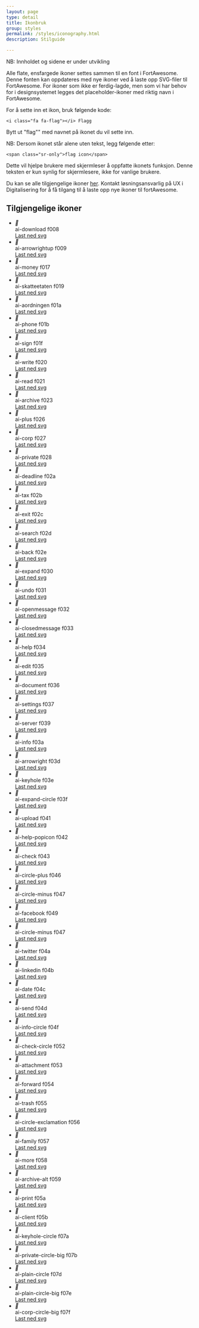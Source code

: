 ```yaml
---
layout: page
type: detail
title: Ikonbruk
group: styles
permalink: /styles/iconography.html
description: Stilguide

---
```


<div id="alert-no-arrow" class="a-message a-message-error a-message--arrow-off a-message--fullwidth mb-2 a-py-minus-1">
  NB: Innholdet og sidene er under utvikling
</div>

Alle flate, ensfargede ikoner settes sammen til en font i FortAwesome. Denne fonten kan oppdateres med nye ikoner ved å laste opp SVG-filer til FortAwesome. For ikoner som ikke er ferdig-lagde, men som vi har behov for i designsystemet legges det placeholder-ikoner med riktig navn i FortAwesome.

For å sette inn et ikon, bruk følgende kode:

```
<i class="fa fa-flag"></i> Flagg
```

Bytt ut "flag"" med navnet på ikonet du vil sette inn.

NB: Dersom ikonet står alene uten tekst, legg følgende etter:

```
<span class="sr-only">flag icon</span>
```

Dette vil hjelpe brukere med skjermleser å oppfatte ikonets funksjon. Denne teksten er kun synlig for skjermlesere, ikke for vanlige brukere.

Du kan se alle tilgjengelige ikoner [her](/styleguide/fortAwesome/demo.html). Kontakt løsningsansvarlig på UX i Digitalisering for å få tilgang til å laste opp nye ikoner til fortAwesome. 

<h2> Tilgjengelige ikoner </h2>

<ul class="no-decoration">
	<li class="a-st-iconItem">
	    <div class="a-st-iconPreview">
	    	<i class="ai ai-lg">&#xf008;</i>
	    </div>
	    <div class="a-st-iconLabel">
	    	<span class="">ai-download</span>
	    	<span class="d-block">f008</span>
	    </div>
	  	<a href="../fortAwesome/icons/svg/download.svg">Last ned svg</a>
	</li>
	<li class="a-st-iconItem">
	    <div class="a-st-iconPreview">
	    	<i class="ai ai-lg">&#xf009;</i>
	    </div>
	    <div class="a-st-iconLabel">
	    	<span class="">ai-arrowrightup</span>
	    	<span class="d-block">f009</span>
	    </div>
	  	<a href="../fortAwesome/icons/svg/arrowrightup.svg">Last ned svg</a>
	</li>
	<li class="a-st-iconItem">
	    <div class="a-st-iconPreview">
	    	<i class="ai ai-lg">&#xf017;</i>
	    </div>
	    <div class="a-st-iconLabel">
	    	<span class="">ai-money</span>
	    	<span class="d-block">f017</span>
	    </div>
	  	<a href="../fortAwesome/icons/svg/money.svg">Last ned svg</a>
	</li>
	<li class="a-st-iconItem">
	    <div class="a-st-iconPreview">
	    	<i class="ai ai-lg">&#xf019;</i>
	    </div>
	    <div class="a-st-iconLabel">
	    	<span class="">ai-skatteetaten</span>
	    	<span class="d-block">f019</span>
	    </div>
	  	<a href="../fortAwesome/icons/svg/skatteetaten.svg">Last ned svg</a>
	</li>
	<li class="a-st-iconItem">
	    <div class="a-st-iconPreview">
	    	<i class="ai ai-lg">&#xf01a;</i>
	    </div>
	    <div class="a-st-iconLabel">
	    	<span class="">ai-aordningen</span>
	    	<span class="d-block">f01a</span>
	    </div>
	  	<a href="../fortAwesome/icons/svg/aordningen.svg">Last ned svg</a>
	</li>
	<li class="a-st-iconItem">
	    <div class="a-st-iconPreview">
	    	<i class="ai ai-lg">&#xf01b;</i>
	    </div>
	    <div class="a-st-iconLabel">
	    	<span class="">ai-phone</span>
	    	<span class="d-block">f01b</span>
	    </div>
	  	<a href="../fortAwesome/icons/svg/aordningen.svg">Last ned svg</a>
	</li>
	<li class="a-st-iconItem">
	    <div class="a-st-iconPreview">
	    	<i class="ai ai-lg">&#xf01f;</i>
	    </div>
	    <div class="a-st-iconLabel">
	    	<span class="">ai-sign</span>
	    	<span class="d-block">f01f</span>
	    </div>
	  	<a href="../fortAwesome/icons/svg/aordningen.svg">Last ned svg</a>
	</li>
	<li class="a-st-iconItem">
	    <div class="a-st-iconPreview">
	    	<i class="ai ai-lg">&#xf020;</i>
	    </div>
	    <div class="a-st-iconLabel">
	    	<span class="">ai-write</span>
	    	<span class="d-block">f020</span>
	    </div>
	  	<a href="../fortAwesome/icons/svg/aordningen.svg">Last ned svg</a>
	</li>
	<li class="a-st-iconItem">
	    <div class="a-st-iconPreview">
	    	<i class="ai ai-lg">&#xf021;</i>
	    </div>
	    <div class="a-st-iconLabel">
	    	<span class="">ai-read</span>
	    	<span class="d-block">f021</span>
	    </div>
	  	<a href="../fortAwesome/icons/svg/aordningen.svg">Last ned svg</a>
	</li>
	<li class="a-st-iconItem">
	    <div class="a-st-iconPreview">
	    	<i class="ai ai-lg">&#xf023;</i>
	    </div>
	    <div class="a-st-iconLabel">
	    	<span class="">ai-archive</span>
	    	<span class="d-block">f023</span>
	    </div>
	  	<a href="../fortAwesome/icons/svg/aordningen.svg">Last ned svg</a>
	</li>
	<li class="a-st-iconItem">
	    <div class="a-st-iconPreview">
	    	<i class="ai ai-lg">&#xf026;</i>
	    </div>
	    <div class="a-st-iconLabel">
	    	<span class="">ai-plus</span>
	    	<span class="d-block">f026</span>
	    </div>
	  	<a href="../fortAwesome/icons/svg/aordningen.svg">Last ned svg</a>
	</li>
	<li class="a-st-iconItem">
	    <div class="a-st-iconPreview">
	    	<i class="ai ai-lg">&#xf027;</i>
	    </div>
	    <div class="a-st-iconLabel">
	    	<span class="">ai-corp</span>
	    	<span class="d-block">f027</span>
	    </div>
	  	<a href="../fortAwesome/icons/svg/aordningen.svg">Last ned svg</a>
	</li>
	<li class="a-st-iconItem">
	    <div class="a-st-iconPreview">
	    	<i class="ai ai-lg">&#xf028;</i>
	    </div>
	    <div class="a-st-iconLabel">
	    	<span class="">ai-private</span>
	    	<span class="d-block">f028</span>
	    </div>
	  	<a href="../fortAwesome/icons/svg/aordningen.svg">Last ned svg</a>
	</li>
	<li class="a-st-iconItem">
	    <div class="a-st-iconPreview">
	    	<i class="ai ai-lg">&#xf02a;</i>
	    </div>
	    <div class="a-st-iconLabel">
	    	<span class="">ai-deadline</span>
	    	<span class="d-block">f02a</span>
	    </div>
	  	<a href="../fortAwesome/icons/svg/aordningen.svg">Last ned svg</a>
	</li>
	<li class="a-st-iconItem">
	    <div class="a-st-iconPreview">
	    	<i class="ai ai-lg">&#xf02b;</i>
	    </div>
	    <div class="a-st-iconLabel">
	    	<span class="">ai-tax</span>
	    	<span class="d-block">f02b</span>
	    </div>
	  	<a href="../fortAwesome/icons/svg/aordningen.svg">Last ned svg</a>
	</li>
	<li class="a-st-iconItem">
	    <div class="a-st-iconPreview">
	    	<i class="ai ai-lg">&#xf02c;</i>
	    </div>
	    <div class="a-st-iconLabel">
	    	<span class="">ai-exit</span>
	    	<span class="d-block">f02c</span>
	    </div>
	  	<a href="../fortAwesome/icons/svg/aordningen.svg">Last ned svg</a>
	</li>
	<li class="a-st-iconItem">
	    <div class="a-st-iconPreview">
	    	<i class="ai ai-lg">&#xf02d;</i>
	    </div>
	    <div class="a-st-iconLabel">
	    	<span class="">ai-search</span>
	    	<span class="d-block">f02d</span>
	    </div>
	  	<a href="../fortAwesome/icons/svg/aordningen.svg">Last ned svg</a>
	</li>
	<li class="a-st-iconItem">
	    <div class="a-st-iconPreview">
	    	<i class="ai ai-lg">&#xf02e;</i>
	    </div>
	    <div class="a-st-iconLabel">
	    	<span class="">ai-back</span>
	    	<span class="d-block">f02e</span>
	    </div>
	  	<a href="../fortAwesome/icons/svg/aordningen.svg">Last ned svg</a>
	</li>
	<li class="a-st-iconItem">
	    <div class="a-st-iconPreview">
	    	<i class="ai ai-lg">&#xf030;</i>
	    </div>
	    <div class="a-st-iconLabel">
	    	<span class="">ai-expand</span>
	    	<span class="d-block">f030</span>
	    </div>
	  	<a href="../fortAwesome/icons/svg/aordningen.svg">Last ned svg</a>
	</li>
	<li class="a-st-iconItem">
	    <div class="a-st-iconPreview">
	    	<i class="ai ai-lg">&#xf031;</i>
	    </div>
	    <div class="a-st-iconLabel">
	    	<span class="">ai-undo</span>
	    	<span class="d-block">f031</span>
	    </div>
	  	<a href="../fortAwesome/icons/svg/aordningen.svg">Last ned svg</a>
	</li>
	<li class="a-st-iconItem">
	    <div class="a-st-iconPreview">
	    	<i class="ai ai-lg">&#xf032;</i>
	    </div>
	    <div class="a-st-iconLabel">
	    	<span class="">ai-openmessage</span>
	    	<span class="d-block">f032</span>
	    </div>
	  	<a href="../fortAwesome/icons/svg/aordningen.svg">Last ned svg</a>
	</li>
	<li class="a-st-iconItem">
	    <div class="a-st-iconPreview">
	    	<i class="ai ai-lg">&#xf033;</i>
	    </div>
	    <div class="a-st-iconLabel">
	    	<span class="">ai-closedmessage</span>
	    	<span class="d-block">f033</span>
	    </div>
	  	<a href="../fortAwesome/icons/svg/aordningen.svg">Last ned svg</a>
	</li>
	<li class="a-st-iconItem">
	    <div class="a-st-iconPreview">
	    	<i class="ai ai-lg">&#xf034;</i>
	    </div>
	    <div class="a-st-iconLabel">
	    	<span class="">ai-help</span>
	    	<span class="d-block">f034</span>
	    </div>
	  	<a href="../fortAwesome/icons/svg/aordningen.svg">Last ned svg</a>
	</li>
	<li class="a-st-iconItem">
	    <div class="a-st-iconPreview">
	    	<i class="ai ai-lg">&#xf035;</i>
	    </div>
	    <div class="a-st-iconLabel">
	    	<span class="">ai-edit</span>
	    	<span class="d-block">f035</span>
	    </div>
	  	<a href="../fortAwesome/icons/svg/aordningen.svg">Last ned svg</a>
	</li>
	<li class="a-st-iconItem">
	    <div class="a-st-iconPreview">
	    	<i class="ai ai-lg">&#xf036;</i>
	    </div>
	    <div class="a-st-iconLabel">
	    	<span class="">ai-document</span>
	    	<span class="d-block">f036</span>
	    </div>
	  	<a href="../fortAwesome/icons/svg/aordningen.svg">Last ned svg</a>
	</li>
	<li class="a-st-iconItem">
	    <div class="a-st-iconPreview">
	    	<i class="ai ai-lg">&#xf037;</i>
	    </div>
	    <div class="a-st-iconLabel">
	    	<span class="">ai-settings</span>
	    	<span class="d-block">f037</span>
	    </div>
	  	<a href="../fortAwesome/icons/svg/aordningen.svg">Last ned svg</a>
	</li>
	<li class="a-st-iconItem">
	    <div class="a-st-iconPreview">
	    	<i class="ai ai-lg">&#xf039;</i>
	    </div>
	    <div class="a-st-iconLabel">
	    	<span class="">ai-server</span>
	    	<span class="d-block">f039</span>
	    </div>
	  	<a href="../fortAwesome/icons/svg/aordningen.svg">Last ned svg</a>
	</li>
	<li class="a-st-iconItem">
	    <div class="a-st-iconPreview">
	    	<i class="ai ai-lg">&#xf03a;</i>
	    </div>
	    <div class="a-st-iconLabel">
	    	<span class="">ai-info</span>
	    	<span class="d-block">f03a</span>
	    </div>
	  	<a href="../fortAwesome/icons/svg/aordningen.svg">Last ned svg</a>
	</li>
	<li class="a-st-iconItem">
	    <div class="a-st-iconPreview">
	    	<i class="ai ai-lg">&#xf03d;</i>
	    </div>
	    <div class="a-st-iconLabel">
	    	<span class="">ai-arrowright</span>
	    	<span class="d-block">f03d</span>
	    </div>
	  	<a href="../fortAwesome/icons/svg/aordningen.svg">Last ned svg</a>
	</li>
	<li class="a-st-iconItem">
	    <div class="a-st-iconPreview">
	    	<i class="ai ai-lg">&#xf03e;</i>
	    </div>
	    <div class="a-st-iconLabel">
	    	<span class="">ai-keyhole</span>
	    	<span class="d-block">f03e</span>
	    </div>
	  	<a href="../fortAwesome/icons/svg/aordningen.svg">Last ned svg</a>
	</li>
	<li class="a-st-iconItem">
	    <div class="a-st-iconPreview">
	    	<i class="ai ai-lg">&#xf03f;</i>
	    </div>
	    <div class="a-st-iconLabel">
	    	<span class="">ai-expand-circle</span>
	    	<span class="d-block">f03f</span>
	    </div>
	  	<a href="../fortAwesome/icons/svg/aordningen.svg">Last ned svg</a>
	</li>
	<li class="a-st-iconItem">
	    <div class="a-st-iconPreview">
	    	<i class="ai ai-lg">&#xf041;</i>
	    </div>
	    <div class="a-st-iconLabel">
	    	<span class="">ai-upload</span>
	    	<span class="d-block">f041</span>
	    </div>
	  	<a href="../fortAwesome/icons/svg/aordningen.svg">Last ned svg</a>
	</li>
	<li class="a-st-iconItem">
	    <div class="a-st-iconPreview">
	    	<i class="ai ai-lg">&#xf042;</i>
	    </div>
	    <div class="a-st-iconLabel">
	    	<span class="">ai-help-popicon</span>
	    	<span class="d-block">f042</span>
	    </div>
	  	<a href="../fortAwesome/icons/svg/aordningen.svg">Last ned svg</a>
	</li>
	<li class="a-st-iconItem">
	    <div class="a-st-iconPreview">
	    	<i class="ai ai-lg">&#xf043;</i>
	    </div>
	    <div class="a-st-iconLabel">
	    	<span class="">ai-check</span>
	    	<span class="d-block">f043</span>
	    </div>
	  	<a href="../fortAwesome/icons/svg/aordningen.svg">Last ned svg</a>
	</li>
	<li class="a-st-iconItem">
	    <div class="a-st-iconPreview">
	    	<i class="ai ai-lg">&#xf046;</i>
	    </div>
	    <div class="a-st-iconLabel">
	    	<span class="">ai-circle-plus</span>
	    	<span class="d-block">f046</span>
	    </div>
	  	<a href="../fortAwesome/icons/svg/aordningen.svg">Last ned svg</a>
	</li>
	<li class="a-st-iconItem">
	    <div class="a-st-iconPreview">
	    	<i class="ai ai-lg">&#xf047;</i>
	    </div>
	    <div class="a-st-iconLabel">
	    	<span class="">ai-circle-minus</span>
	    	<span class="d-block">f047</span>
	    </div>
	  	<a href="../fortAwesome/icons/svg/aordningen.svg">Last ned svg</a>
	</li>
	<li class="a-st-iconItem">
	    <div class="a-st-iconPreview">
	    	<i class="ai ai-lg">&#xf049;</i>
	    </div>
	    <div class="a-st-iconLabel">
	    	<span class="">ai-facebook</span>
	    	<span class="d-block">f049</span>
	    </div>
	  	<a href="../fortAwesome/icons/svg/aordningen.svg">Last ned svg</a>
	</li>
	<li class="a-st-iconItem">
	    <div class="a-st-iconPreview">
	    	<i class="ai ai-lg">&#xf047;</i>
	    </div>
	    <div class="a-st-iconLabel">
	    	<span class="">ai-circle-minus</span>
	    	<span class="d-block">f047</span>
	    </div>
	  	<a href="../fortAwesome/icons/svg/aordningen.svg">Last ned svg</a>
	</li>
	<li class="a-st-iconItem">
	    <div class="a-st-iconPreview">
	    	<i class="ai ai-lg">&#xf04a;</i>
	    </div>
	    <div class="a-st-iconLabel">
	    	<span class="">ai-twitter</span>
	    	<span class="d-block">f04a</span>
	    </div>
	  	<a href="../fortAwesome/icons/svg/aordningen.svg">Last ned svg</a>
	</li>
	<li class="a-st-iconItem">
	    <div class="a-st-iconPreview">
	    	<i class="ai ai-lg">&#xf04b;</i>
	    </div>
	    <div class="a-st-iconLabel">
	    	<span class="">ai-linkedin</span>
	    	<span class="d-block">f04b</span>
	    </div>
	  	<a href="../fortAwesome/icons/svg/aordningen.svg">Last ned svg</a>
	</li>
	<li class="a-st-iconItem">
	    <div class="a-st-iconPreview">
	    	<i class="ai ai-lg">&#xf04c;</i>
	    </div>
	    <div class="a-st-iconLabel">
	    	<span class="">ai-date</span>
	    	<span class="d-block">f04c</span>
	    </div>
	  	<a href="../fortAwesome/icons/svg/aordningen.svg">Last ned svg</a>
	</li>
	<li class="a-st-iconItem">
	    <div class="a-st-iconPreview">
	    	<i class="ai ai-lg">&#xf04d;</i>
	    </div>
	    <div class="a-st-iconLabel">
	    	<span class="">ai-send</span>
	    	<span class="d-block">f04d</span>
	    </div>
	  	<a href="../fortAwesome/icons/svg/aordningen.svg">Last ned svg</a>
	</li>
	<li class="a-st-iconItem">
	    <div class="a-st-iconPreview">
	    	<i class="ai ai-lg">&#xf04f;</i>
	    </div>
	    <div class="a-st-iconLabel">
	    	<span class="">ai-info-circle</span>
	    	<span class="d-block">f04f</span>
	    </div>
	  	<a href="../fortAwesome/icons/svg/aordningen.svg">Last ned svg</a>
	</li>
	<li class="a-st-iconItem">
	    <div class="a-st-iconPreview">
	    	<i class="ai ai-lg">&#xf052;</i>
	    </div>
	    <div class="a-st-iconLabel">
	    	<span class="">ai-check-circle</span>
	    	<span class="d-block">f052</span>
	    </div>
	  	<a href="../fortAwesome/icons/svg/aordningen.svg">Last ned svg</a>
	</li>
	<li class="a-st-iconItem">
	    <div class="a-st-iconPreview">
	    	<i class="ai ai-lg">&#xf053;</i>
	    </div>
	    <div class="a-st-iconLabel">
	    	<span class="">ai-attachment</span>
	    	<span class="d-block">f053</span>
	    </div>
	  	<a href="../fortAwesome/icons/svg/aordningen.svg">Last ned svg</a>
	</li>
	<li class="a-st-iconItem">
	    <div class="a-st-iconPreview">
	    	<i class="ai ai-lg">&#xf054;</i>
	    </div>
	    <div class="a-st-iconLabel">
	    	<span class="">ai-forward</span>
	    	<span class="d-block">f054</span>
	    </div>
	  	<a href="../fortAwesome/icons/svg/aordningen.svg">Last ned svg</a>
	</li>
	<li class="a-st-iconItem">
	    <div class="a-st-iconPreview">
	    	<i class="ai ai-lg">&#xf055;</i>
	    </div>
	    <div class="a-st-iconLabel">
	    	<span class="">ai-trash</span>
	    	<span class="d-block">f055</span>
	    </div>
	  	<a href="../fortAwesome/icons/svg/aordningen.svg">Last ned svg</a>
	</li>
	<li class="a-st-iconItem">
	    <div class="a-st-iconPreview">
	    	<i class="ai ai-lg">&#xf056;</i>
	    </div>
	    <div class="a-st-iconLabel">
	    	<span class="">ai-circle-exclamation</span>
	    	<span class="d-block">f056</span>
	    </div>
	  	<a href="../fortAwesome/icons/svg/aordningen.svg">Last ned svg</a>
	</li>
	<li class="a-st-iconItem">
	    <div class="a-st-iconPreview">
	    	<i class="ai ai-lg">&#xf057;</i>
	    </div>
	    <div class="a-st-iconLabel">
	    	<span class="">ai-family</span>
	    	<span class="d-block">f057</span>
	    </div>
	  	<a href="../fortAwesome/icons/svg/aordningen.svg">Last ned svg</a>
	</li>
	<li class="a-st-iconItem">
	    <div class="a-st-iconPreview">
	    	<i class="ai ai-lg">&#xf058;</i>
	    </div>
	    <div class="a-st-iconLabel">
	    	<span class="">ai-more</span>
	    	<span class="d-block">f058</span>
	    </div>
	  	<a href="../fortAwesome/icons/svg/aordningen.svg">Last ned svg</a>
	</li>
	<li class="a-st-iconItem">
	    <div class="a-st-iconPreview">
	    	<i class="ai ai-lg">&#xf059;</i>
	    </div>
	    <div class="a-st-iconLabel">
	    	<span class="">ai-archive-alt</span>
	    	<span class="d-block">f059</span>
	    </div>
	  	<a href="../fortAwesome/icons/svg/aordningen.svg">Last ned svg</a>
	</li>
	<li class="a-st-iconItem">
	    <div class="a-st-iconPreview">
	    	<i class="ai ai-lg">&#xf05a;</i>
	    </div>
	    <div class="a-st-iconLabel">
	    	<span class="">ai-print</span>
	    	<span class="d-block">f05a</span>
	    </div>
	  	<a href="../fortAwesome/icons/svg/aordningen.svg">Last ned svg</a>
	</li>
	<li class="a-st-iconItem">
	    <div class="a-st-iconPreview">
	    	<i class="ai ai-lg">&#xf05b;</i>
	    </div>
	    <div class="a-st-iconLabel">
	    	<span class="">ai-client</span>
	    	<span class="d-block">f05b</span>
	    </div>
	  	<a href="../fortAwesome/icons/svg/aordningen.svg">Last ned svg</a>
	</li>
	<li class="a-st-iconItem">
	    <div class="a-st-iconPreview">
	    	<i class="ai ai-lg">&#xf07a;</i>
	    </div>
	    <div class="a-st-iconLabel">
	    	<span class="">ai-keyhole-circle</span>
	    	<span class="d-block">f07a</span>
	    </div>
	  	<a href="../fortAwesome/icons/svg/aordningen.svg">Last ned svg</a>
	</li>
	<li class="a-st-iconItem">
	    <div class="a-st-iconPreview">
	    	<i class="ai ai-lg">&#xf07b;</i>
	    </div>
	    <div class="a-st-iconLabel">
	    	<span class="">ai-private-circle-big</span>
	    	<span class="d-block">f07b</span>
	    </div>
	  	<a href="../fortAwesome/icons/svg/aordningen.svg">Last ned svg</a>
	</li>
	<li class="a-st-iconItem">
	    <div class="a-st-iconPreview">
	    	<i class="ai ai-lg">&#xf07d;</i>
	    </div>
	    <div class="a-st-iconLabel">
	    	<span class="">ai-plain-circle</span>
	    	<span class="d-block">f07d</span>
	    </div>
	  	<a href="../fortAwesome/icons/svg/aordningen.svg">Last ned svg</a>
	</li>
	<li class="a-st-iconItem">
	    <div class="a-st-iconPreview">
	    	<i class="ai ai-lg">&#xf07e;</i>
	    </div>
	    <div class="a-st-iconLabel">
	    	<span class="">ai-plain-circle-big</span>
	    	<span class="d-block">f07e</span>
	    </div>
	  	<a href="../fortAwesome/icons/svg/aordningen.svg">Last ned svg</a>
	</li>
	<li class="a-st-iconItem">
	    <div class="a-st-iconPreview">
	    	<i class="ai ai-lg">&#xf07f;</i>
	    </div>
	    <div class="a-st-iconLabel">
	    	<span class="">ai-corp-circle-big</span>
	    	<span class="d-block">f07f</span>
	    </div>
	  	<a href="../fortAwesome/icons/svg/aordningen.svg">Last ned svg</a>
	</li>
</ul>